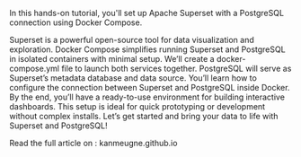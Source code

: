 In this hands-on tutorial, you'll set up Apache Superset with a PostgreSQL connection using Docker Compose. 

Superset is a powerful open-source tool for data visualization and exploration. 
Docker Compose simplifies running Superset and PostgreSQL in isolated containers with minimal setup. 
We’ll create a docker-compose.yml file to launch both services together. PostgreSQL will serve as Superset’s metadata database and data source. 
You’ll learn how to configure the connection between Superset and PostgreSQL inside Docker. 
By the end, you’ll have a ready-to-use environment for building interactive dashboards. 
This setup is ideal for quick prototyping or development without complex installs. 
Let’s get started and bring your data to life with Superset and PostgreSQL!

Read the full article on : kanmeugne.github.io
